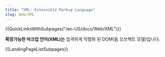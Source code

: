 ```yaml
---
title: "XML: Extensible Markup Language"
slug: Web/XML
---
```


{{QuickLinksWithSubpages("/en-US/docs/Web/XML")}}

**확장가능한 마크업 언어(XML)는** 엄격하게 직렬화 된 DOM(돔 오브젝트 모델)입니다.

{{LandingPageListSubpages}}
